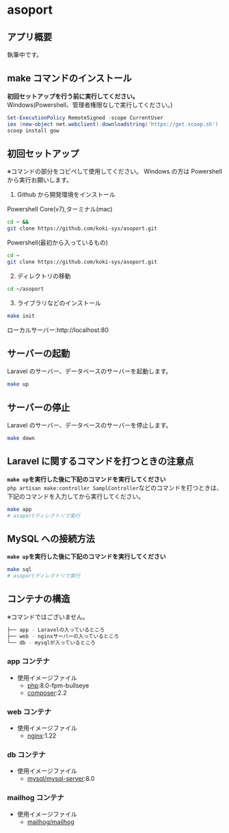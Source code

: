 # asoport

## アプリ概要

執筆中です。

## make コマンドのインストール

**初回セットアップを行う前に実行してください。**<br>
Windows(Powershell、管理者権限なしで実行してください。)

```powershell
Set-ExecutionPolicy RemoteSigned -scope CurrentUser
iex (new-object net.webclient).downloadstring('https://get.scoop.sh')
scoop install gow
```

## 初回セットアップ

※コマンドの部分をコピペして使用してください。
Windows の方は Powershell から実行お願いします。

1. Github から開発環境をインストール

Powershell Core(v7),ターミナル(mac)

```bash
cd ~ &&
git clone https://github.com/koki-sys/asoport.git
```

Powershell(最初から入っているもの)

```bash
cd ~
git clone https://github.com/koki-sys/asoport.git
```

2. ディレクトリの移動

```bash
cd ~/asoport
```

3. ライブラリなどのインストール

```bash
make init
```

ローカルサーバー:http://localhost:80

## サーバーの起動

Laravel のサーバー、データベースのサーバーを起動します。

```bash
make up
```

## サーバーの停止

Laravel のサーバー、データベースのサーバーを停止します。

```bash
make down
```

## Laravel に関するコマンドを打つときの注意点

**`make up`を実行した後に下記のコマンドを実行してください**<br>
`php artisan make:controller SamplController`などのコマンドを打つときは、下記のコマンドを入力してから実行してください。

```bash
make app
# asoportディレクトリで実行
```

## MySQL への接続方法

**`make up`を実行した後に下記のコマンドを実行してください**

```bash
make sql
# asoportディレクトリで実行
```

## コンテナの構造

※コマンドではございません。

```bash
├── app - Laravelの入っているところ
├── web - nginxサーバーの入っているところ
└── db - mysqlが入っているところ
```

### app コンテナ

-   使用イメージファイル
    -   [php](https://hub.docker.com/_/php):8.0-fpm-bullseye
    -   [composer](https://hub.docker.com/_/composer):2.2

### web コンテナ

-   使用イメージファイル
    -   [nginx](https://hub.docker.com/_/nginx):1.22

### db コンテナ

-   使用イメージファイル
    -   [mysql/mysql-server](https://hub.docker.com/r/mysql/mysql-server):8.0

### mailhog コンテナ

-   使用イメージファイル
    -   [mailhog/mailhog](https://hub.docker.com/r/mailhog/mailhog)
